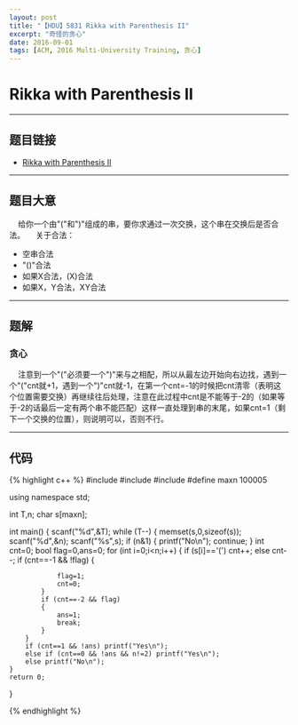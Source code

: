 ```yaml
---
layout: post
title: "【HDU】5831 Rikka with Parenthesis II"
excerpt: "奇怪的贪心"
date: 2016-09-01
tags: [ACM, 2016 Multi-University Training, 贪心]
---
```


# Rikka with Parenthesis II


----------

## 题目链接

- [Rikka with Parenthesis II](http://acm.split.hdu.edu.cn/showproblem.php?pid=5831)


----------

## 题目大意

&#160;&#160;&#160;&#160;给你一个由"("和")"组成的串，要你求通过一次交换，这个串在交换后是否合法。
&#160;&#160;&#160;&#160;关于合法：

- 空串合法
- "()"合法
- 如果X合法，(X)合法
- 如果X，Y合法，XY合法


----------

## 题解

### 贪心

&#160;&#160;&#160;&#160;注意到一个"("必须要一个")"来与之相配，所以从最左边开始向右边找，遇到一个"("cnt就+1，遇到一个")"cnt就-1，在第一个cnt=-1的时候把cnt清零（表明这个位置需要交换）再继续往后处理，注意在此过程中cnt是不能等于-2的（如果等于-2的话最后一定有两个串不能匹配）这样一直处理到串的末尾，如果cnt=1（剩下一个交换的位置），则说明可以，否则不行。


----------

## 代码

{% highlight c++ %}
#include <iostream>
#include <cstring>
#include <cstdio>
#define maxn 100005

using namespace std;

int T,n;
char s[maxn];

int main()
{
    scanf("%d",&T);
    while (T--)
    {
        memset(s,0,sizeof(s));
        scanf("%d",&n);
        scanf("%s",s);
        if (n&1)
        {
            printf("No\n");
            continue;
        }
        int cnt=0;
        bool flag=0,ans=0;
        for (int i=0;i<n;i++)
        {
            if (s[i]=='(') cnt++;
            else cnt--;
            if (cnt==-1 && !flag)
            {

                flag=1;
                cnt=0;
            }
            if (cnt==-2 && flag)
            {
                ans=1;
                break;
            }
        }
        if (cnt==1 && !ans) printf("Yes\n");
        else if (cnt==0 && !ans && n!=2) printf("Yes\n");
        else printf("No\n");
    }
    return 0;
}

{% endhighlight %}